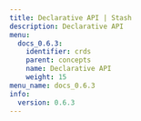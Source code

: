 ```yaml
---
title: Declarative API | Stash
description: Declarative API
menu:
  docs_0.6.3:
    identifier: crds
    parent: concepts
    name: Declarative API
    weight: 15
menu_name: docs_0.6.3
info:
  version: 0.6.3
---
```


